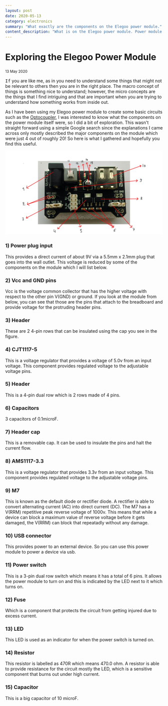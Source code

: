 ```yaml
---
layout: post
date: 2020-05-13
category: electronics
summary: "What exactly are the components on the Elegoo power module."
content_description: "What is on the Elegoo power module. Power module electronic components."
---
```

<div media:type="text/omd" class="blog_title_style container">
    <h1><span>Exploring the Elegoo Power Module</span></h1>
    <small>13 May 2020</small>
</div>

<div media:type="text/omd" class="blog_content_style container">

<p id="blog_text">
<kbd>If</kbd> you are like me, as in you need to understand some things that might not be relevant to others then you are in the right place. The macro concept of things is something nice to understand; however, the micro concepts are the things that I find intriguing and that are important when you are trying to understand how something works from inside out.
</p>

<p id="blog_text">
As I have been using my Elegoo power module to create some basic circuits such as the <a target="_blank" href="https://dotja.github.io/electronics/2020/03/28/4N35-Optocoupler.html">Optocoupler</a>, I was interested to know what the components on the power module itself were, so I did a bit of exploration.  This wasn't straight forward using a simple Google search since the explanations I came across only mostly described the major components on the module which were just 4 out of roughly 20! So here is what I gathered and hopefully you find this useful.
</p>


<div class="centered_div">
<img class="power_module_image" src="/assets/images/power_module_labels.jpg">
</div>

<h3 id="blog_text">1) Power plug input</h3>
<p id="blog_text">
This provides a direct current of about 9V via a 5.5mm x 2.1mm plug that goes into the wall outlet. This voltage is reduced by some of the components on the module which I will list below.
</p>

<h3 id="blog_text">2) Vcc and GND pins</h3>
<p id="blog_text">
Vcc is the voltage common collector that has the higher voltage with respect to the other pin V(GND) or ground. If you look at the module from below, you can see that those are the pins that attach to the breadboard and provide voltage for the protruding header pins.
</p>

<h3 id="blog_text">3) Header</h3>
<p id="blog_text">
These are 2 4-pin rows that can be insulated using the cap you see in the figure.
</p>

<h3 id="blog_text">4) CJT1117-5</h3>
<p id="blog_text">
This is a voltage regulator that provides a voltage of 5.0v from an input voltage. This component provides regulated voltage to the adjustable voltage pins.
</p>

<h3 id="blog_text">5) Header</h3>
<p id="blog_text">
This is a 4-pin dual row which is 2 rows made of 4 pins.
</p>

<h3 id="blog_text">6) Capacitors</h3>
<p id="blog_text">
3 capacitors of 0.1microF.
</p>

<h3 id="blog_text">7) Header cap</h3>
<p id="blog_text">
This is a removable cap. It can be used to insulate the pins and halt the current flow.
</p>

<h3 id="blog_text">8) AMS1117-3.3</h3>
<p id="blog_text">
This is a voltage regulator that provides 3.3v from an input voltage. This component provides regulated voltage to the adjustable voltage pins.
</p>

<h3 id="blog_text">9) M7</h3>
<p id="blog_text">
This is known as the default diode or rectifier diode. A rectifier is able to convert alternating current (AC) into direct current (DC).
The M7 has a V(RRM) repetitive peak reverse voltage of 1000v. This means that while a device can block a maximum value of reverse voltage before it gets damaged, the V(RRM) can block that repeatadly without any damage.
</p>

<h3 id="blog_text">10) USB connector</h3>
<p id="blog_text">
This provides power to an external device. So you can use this power module to power a device via usb.
</p>

<h3 id="blog_text">11) Power switch</h3>
<p id="blog_text">
This is a 3-pin dual row switch which means it has a total of 6 pins. It allows the power module to turn on and this is indicated by the LED next to it which turns on.
</p>

<h3 id="blog_text">12) Fuse</h3>
<p id="blog_text">
Which is a component that protects the circuit from getting injured due to excess current.
</p>

<h3 id="blog_text">13) LED</h3>
<p id="blog_text">
This LED is used as an indicator for when the power switch is turned on.
</p>

<h3 id="blog_text">14) Resistor</h3>
<p id="blog_text">
This resistor is labelled as 470R which means 470.0 ohm. A resistor is able to provide resistance for the circuit mostly the LED, which is a sensitive component that burns out under high current.
</p>

<h3 id="blog_text">15) Capacitor</h3>
<p id="blog_text">
This is a big capacitor of 10 microF.
</p>


<br />

</div>




